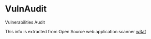 # VulnAudit
Vulnerabilities Audit

This info is extracted from Open Source web application scanner [w3af](https://github.com/andresriancho/w3af/tree/master/w3af/plugins/audit
)
